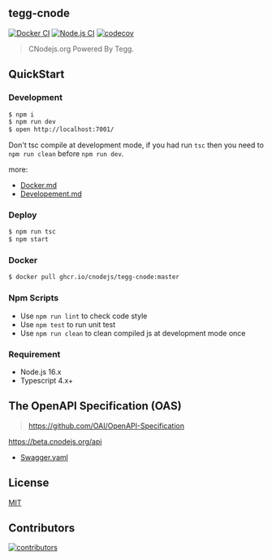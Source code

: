 ## tegg-cnode

[![Docker CI](https://github.com/cnodejs/tegg-cnode/actions/workflows/docker.yml/badge.svg)](https://github.com/cnodejs/tegg-cnode/actions/workflows/docker.yml)
[![Node.js CI](https://github.com/cnodejs/tegg-cnode/actions/workflows/nodejs.yml/badge.svg)](https://github.com/cnodejs/tegg-cnode/actions/workflows/nodejs.yml)
[![codecov](https://codecov.io/gh/cnodejs/tegg-cnode/branch/master/graph/badge.svg)](https://codecov.io/gh/cnodejs/tegg-cnode)

> CNodejs.org Powered By Tegg.


## QuickStart

### Development

```bash
$ npm i
$ npm run dev
$ open http://localhost:7001/
```

Don't tsc compile at development mode, if you had run `tsc` then you need to `npm run clean` before `npm run dev`.

more:

- [Docker.md](docs/Docker.md)
- [Developement.md](docs/Developement.md)

### Deploy

```bash
$ npm run tsc
$ npm start
```

### Docker

```bash
$ docker pull ghcr.io/cnodejs/tegg-cnode:master
```

### Npm Scripts

- Use `npm run lint` to check code style
- Use `npm test` to run unit test
- Use `npm run clean` to clean compiled js at development mode once

### Requirement

- Node.js 16.x
- Typescript 4.x+


## The OpenAPI Specification (OAS)

> https://github.com/OAI/OpenAPI-Specification

https://beta.cnodejs.org/api

- [Swagger.yaml](docs/swagger.yaml)


## License

[MIT](LICENSE)


## Contributors

[![contributors](https://ergatejs.implements.io/badges/contributors/cnodejs/tegg-cnode.svg)](https://github.com/cnodejs/tegg-cnode/graphs/contributors)
